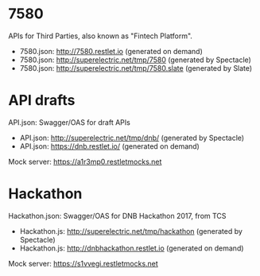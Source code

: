 # 7580

APIs for Third Parties, also known as "Fintech Platform".

* 7580.json: http://7580.restlet.io (generated on demand)
* 7580.json: http://superelectric.net/tmp/7580 (generated by Spectacle)
* 7580.json: http://superelectric.net/tmp/7580.slate (generated by Slate)

# API drafts

API.json: Swagger/OAS for draft APIs

* API.json: http://superelectric.net/tmp/dnb/ (generated by Spectacle)
* API.json: https://dnb.restlet.io/ (generated on demand)

Mock server: https://a1r3mp0.restletmocks.net

# Hackathon

Hackathon.json: Swagger/OAS for DNB Hackathon 2017, from TCS

* Hackathon.js: http://superelectric.net/tmp/hackathon (generated by Spectacle)
* Hackathon.js: http://dnbhackathon.restlet.io (generated on demand)

Mock server: https://s1vvegi.restletmocks.net

